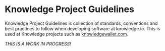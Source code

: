 # Knowledge Project Guidelines

Knowledge Project Guidelines is collection of standards, conventions and best practices to follow when developing software at knowledge.io. This is used at Knowledge projects such as [knowledgewallet.com](knowledgewallet.com).

*THIS IS A WORK IN PROGRESS!*
